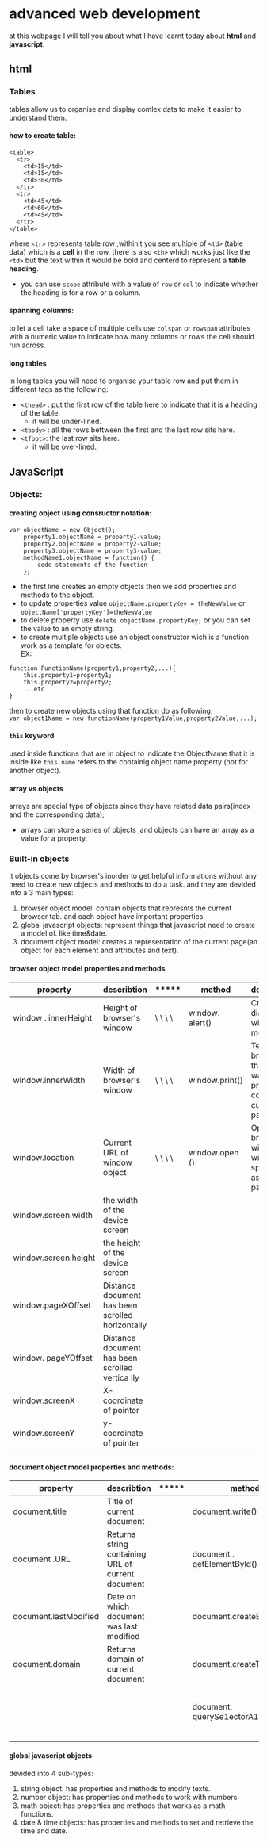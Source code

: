 # advanced web development  
at this webpage I will tell you about what I have learnt today about **html** and **javascript**.
## html
### Tables
tables allow us to organise and display comlex data to make it easier to understand them.
#### how to create table:
```
<table>
  <tr>
    <td>15</td>
    <td>15</td>
    <td>30</td>
  </tr>
  <tr>
    <td>45</td>
    <td>60</td>
    <td>45</td>
  </tr>
</table>
```
where `<tr>` represents table row ,withinit you see multiple of `<td>` (table data) which is a **cell** in the row.
there is also `<th>` which works just like the `<td>` but the text within it would be bold and centerd to represent a **table heading**.
  * you can use `scope` attribute with a value of `row` or `col` to indicate whether the heading is for a row or a column.

#### spanning columns:
to let a cell take a space of multiple cells use `colspan` or `rowspan` attributes with a numeric value to indicate how many columns or rows the cell should run across.
#### long tables
in long tables you will need to organise your table row and put them in different tags as the following:  
* `<thead>` : put the first row of the table here to indicate that it is a heading of the table.
  * it will be under-lined.
* `<tbody>` : all the rows bettween the first and the last row sits here.
* `<tfoot>`: the last row sits here.
  * it will be over-lined.

## JavaScript
### Objects:
#### creating object using consructor notation:
```
var objectName = new Object();
    property1.objectName = property1-value;
    property2.objectName = property2-value;
    property3.objectName = property3-value;
    methodName1.objectName = function() {
        code-statements of the function
    };
```
* the first line creates an empty objects then we add properties and methods to the object.
* to update properties value `objectName.propertyKey = theNewValue` or `objectName['propertyKey']=theNewValue`
* to delete property use `delete objectName.propertyKey;` or you can set the value to an empty string.  
* to create multiple objects use an object constructor wich is a function work as a template for objects.  
EX:  
```
function FunctionName(property1,property2,...){
    this.property1=property1;
    this.property2=property2;
    ...etc
}
```
then to create new objects using that function do as following:  
`var object1Name = new functionName(property1Value,property2Value,...);`
#### `this` keyword
used inside functions that are in object to indicate the ObjectName that it is inside like `this.name` refers to the containig object name property (not for another object).
#### array vs objects
arrays are special type of objects since they have related data pairs(index and the corresponding data);  
* arrays can store a series of objects ,and objects can have an array as a value for a property.  

### Built-in objects
it objects come by browser's inorder to get helpful informations without any need to create new objects and methods to do a task. and they are devided into a 3 main types:
1. browser object model: contain objects that represnts the current browser tab. and each object have important properties.
2. global javascript objects: represent things that javascript need to create a model of. like time&date.
3. document object model: creates a representation of the current page(an object for each element and attributes and text).

#### browser object model properties and methods
| property | describtion | \*\*\*\*\* | method | describtion |
| -------- | ----------- | ---------- | ------ | ----------- |
| window . innerHeight | Height of browser's window | \ \ \ \  | window. alert() | Creates dialog box with message |
| window.innerWidth | Width of browser's window | \ \ \ \  | window.print() | Tells browser that user wants to print contents of current page |
| window.location | Current URL of window object | \ \ \ \  |window.open () | Opens new browser window with URL specified as parameter |
| window.screen.width | the width of the device screen |  |   |
| window.screen.height | the height of the device screen |  |   |
| window.pageXOffset | Distance document has been scrolled horizontally |  |   |
| window. pageYOffset | Distance document has been scrolled vertica lly |  |   |
| window.screenX | X-coordinate of pointer |  |   |
| window.screenY | y-coordinate of pointer |  |   |
| | | |


#### document object model properties and methods:
| property | describtion | \*\*\*\*\* | method | describtion |
| -------- | ----------- | ---------- | ------ | ----------- |
| document.title|Title of current document | | document.write() | Writes text to document |
| document .URL | Returns string containing URL of current document | | document . getElementByld() | Returns element matching the specific id |
| document.lastModified | Date on which document was last modified | | document.createElement() | Creates new element |
| document.domain | Returns domain of current document | | document.createTextNode() | Creates new text node |
| | | | document. querySe1ectorA11 () | Returns list of elements that match a CSS selector |
| | | | | |

#### global javascript objects
devided into 4 sub-types:  
1. string object: has properties and methods to modify texts.
2. number object: has properties and methods to work with numbers.
3. math object: has properties and methods that works as a math functions.
4. date & time objects: has properties and methods to set and retrieve the time and date.